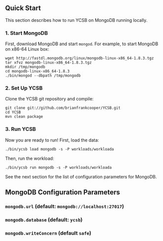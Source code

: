 ## Quick Start

This section describes how to run YCSB on MongoDB running locally. 

### 1. Start MongoDB

First, download MongoDB and start `mongod`. For example, to start MongoDB
on x86-64 Linux box:

    wget http://fastdl.mongodb.org/linux/mongodb-linux-x86_64-1.8.3.tgz
    tar xfvz mongodb-linux-x86_64-1.8.3.tgz
    mkdir /tmp/mongodb
    cd mongodb-linux-x86_64-1.8.3
    ./bin/mongod --dbpath /tmp/mongodb

### 2. Set Up YCSB

Clone the YCSB git repository and compile:

    git clone git://github.com/brianfrankcooper/YCSB.git
    cd YCSB
    mvn clean package

### 3. Run YCSB
    
Now you are ready to run! First, load the data:

    ./bin/ycsb load mongodb -s -P workloads/workloada

Then, run the workload:

    ./bin/ycsb run mongodb -s -P workloads/workloada

See the next section for the list of configuration parameters for MongoDB.

## MongoDB Configuration Parameters

### `mongodb.url` (default: `mongodb://localhost:27017`)

### `mongodb.database` (default: `ycsb`)

### `mongodb.writeConcern` (default `safe`)
